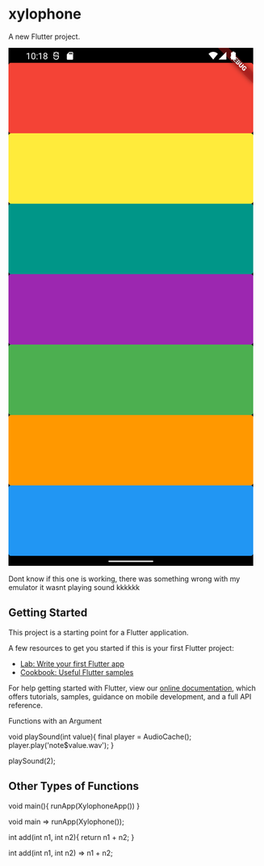 # xylophone

A new Flutter project.

<img src='image.png'>

Dont know if this one is working, there was something wrong with my emulator it wasnt playing sound kkkkkk

## Getting Started

This project is a starting point for a Flutter application.

A few resources to get you started if this is your first Flutter project:

- [Lab: Write your first Flutter app](https://flutter.dev/docs/get-started/codelab)
- [Cookbook: Useful Flutter samples](https://flutter.dev/docs/cookbook)

For help getting started with Flutter, view our
[online documentation](https://flutter.dev/docs), which offers tutorials,
samples, guidance on mobile development, and a full API reference.

Functions with an Argument

void playSound(int value){
    final player = AudioCache();
    player.play('note$value.wav');
}

playSound(2);


Other Types of Functions
----------------------------
void main(){
    runApp(XylophoneApp())
}


void main => runApp(Xylophone());

int add(int n1, int n2){
    return n1 + n2;
}

int add(int n1, int n2) => n1 + n2;